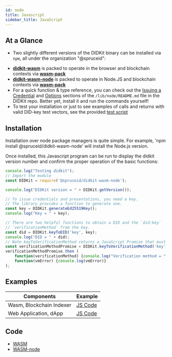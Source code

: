 ```yaml
---
id: node
title: Javascript
sidebar_title: JavaScript
---
```


## At a Glance

- Two slightly different versions of the DIDKit binary can be installed via `npm`, all under the organization "@spruceid":
<!---  - **[didkit-neon](https://www.npmjs.com/package/@spruceid/didkit)** is optimized for Node.JS environments, with bindings generated with **[neon](https://github.com/neon-bindings/neon)** Removed this entry as I could not get didkit-neon to install via npm --->
  - **[didkit-wasm](https://www.npmjs.com/package/@spruceid/didkit-wasm)** is packed to operate in the browser and blockchain contexts via **[wasm-pack](https://github.com/rustwasm/wasm-pack/)**
  - **[didkit-wasm-node](https://www.npmjs.com/package/@spruceid/didkit-wasm)** is packed to operate in Node.JS and blockchain contexts via **[wasm-pack](https://github.com/rustwasm/wasm-pack/)**
- For a quick function & type reference, you can check out the [Issuing a Credential](https://github.com/spruceid/didkit/lib/node/README.md#Issuing-a-Credential) and [Options](https://github.com/spruceid/didkit/lib/node/README.md#Options) sections of the `/lib/node/README.md` file in the DIDKit repo. Better yet, install it and run the commands yourself!
- To test your installation or just to see examples of calls and returns with valid DID-key test vectors, see the provided [test script](https://github.com/spruceid/didkit/blob/main/lib/node/test/index.spec.js) 

## Installation

Installation over node package managers is quite simple. For example, 'npm install @spruceid/didkit-wasm-node' will install the Node.js version.

Once installed, this Javascript program can be run to display the didkit version number and confirm the proper operation of the basic functions:
```js
console.log("Testing didkit");
// Import the module
const DIDKit = require('@spruceid/didkit-wasm-node');

console.log("DIDKit version = " + DIDKit.getVersion());

// To issue credentials and presentations, you need a key.
// The library provides a function to generate one.
const key = DIDKit.generateEd25519Key();
console.log("Key = " + key);

// There are two helpful functions to obtain a DID and the `did:key`
// `verificationMethod` from the key.
const did = DIDKit.keyToDID('key', key);
console.log("DID = " + did);
// Note keyToVerificationMethod returns a JavaScript Promise that must be handled
const verificationMethodPromise = DIDKit.keyToVerificationMethod('key', key);
verificationMethodPromise.then (
	function(verificationMethod) {console.log("Verification method = " + verificationMethod)},
	function(vmError) {console.log(vmError)}
);
```

## Examples

|Components|Example|
|---|---|
|Wasm, Blockchain Indexer|[JS Code](https://github.com/spruceid/tzprofiles/blob/main/api/service/index.js)|
|Web Application, dApp|[JS Code](https://github.com/spruceid/tzprofiles/tree/main/dapp)|

## Code

- [WASM](https://github.com/spruceid/didkit/tree/main/lib/web)
- [WASM-node](https://github.com/spruceid/didkit/tree/main/lib/node)

